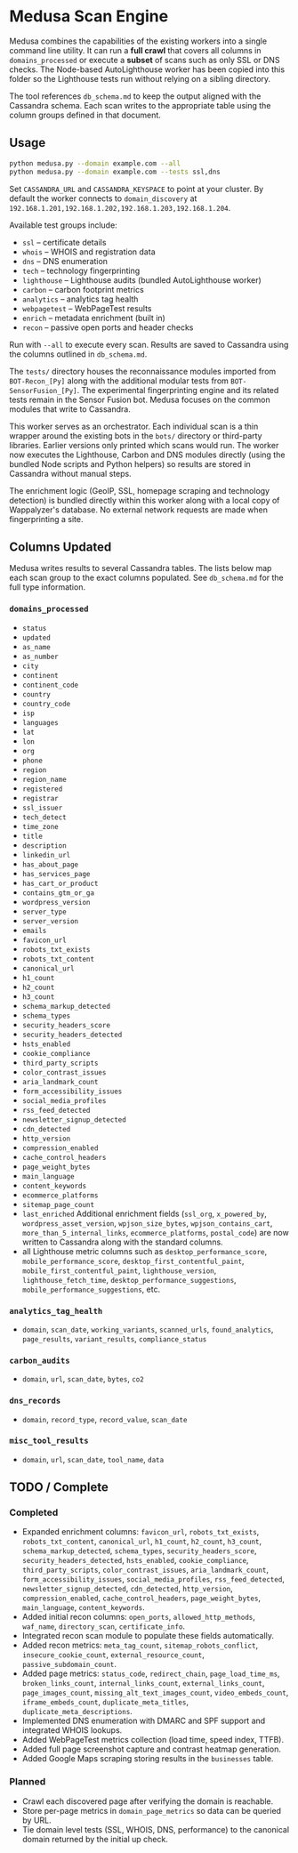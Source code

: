 # Medusa Scan Engine

Medusa combines the capabilities of the existing workers into a single command line
utility. It can run a **full crawl** that covers all columns in `domains_processed`
or execute a **subset** of scans such as only SSL or DNS checks. The Node-based
AutoLighthouse worker has been copied into this folder so the Lighthouse tests run
without relying on a sibling directory.

The tool references `db_schema.md` to keep the output aligned with the Cassandra
schema. Each scan writes to the appropriate table using the column groups defined
in that document.

## Usage

```bash
python medusa.py --domain example.com --all
python medusa.py --domain example.com --tests ssl,dns
```

Set `CASSANDRA_URL` and `CASSANDRA_KEYSPACE` to point at your cluster. By
default the worker connects to `domain_discovery` at
`192.168.1.201,192.168.1.202,192.168.1.203,192.168.1.204`.

Available test groups include:

- `ssl` – certificate details
- `whois` – WHOIS and registration data
- `dns` – DNS enumeration
- `tech` – technology fingerprinting
- `lighthouse` – Lighthouse audits (bundled AutoLighthouse worker)
- `carbon` – carbon footprint metrics
- `analytics` – analytics tag health
- `webpagetest` – WebPageTest results
- `enrich` – metadata enrichment (built in)
- `recon` – passive open ports and header checks

Run with `--all` to execute every scan. Results are saved to Cassandra using the
columns outlined in `db_schema.md`.

The `tests/` directory houses the reconnaissance modules imported from
`BOT-Recon_[Py]` along with the additional modular tests from
`BOT-SensorFusion_[Py]`. The experimental fingerprinting engine and its related
tests remain in the Sensor Fusion bot. Medusa focuses on the common modules that
write to Cassandra.

This worker serves as an orchestrator. Each individual scan is a thin wrapper
around the existing bots in the `bots/` directory or third-party libraries.
Earlier versions only printed which scans would run. The worker now executes the
Lighthouse, Carbon and DNS modules directly (using the bundled Node scripts and
Python helpers) so results are stored in Cassandra without manual steps.

The enrichment logic (GeoIP, SSL, homepage scraping and technology detection)
is bundled directly within this worker along with a local copy of Wappalyzer's
database. No external network requests are made when fingerprinting a site.

## Columns Updated

Medusa writes results to several Cassandra tables. The lists below map each
scan group to the exact columns populated. See `db_schema.md` for the full
type information.

### `domains_processed`

- `status`
- `updated`
- `as_name`
- `as_number`
- `city`
- `continent`
- `continent_code`
- `country`
- `country_code`
- `isp`
- `languages`
- `lat`
- `lon`
- `org`
- `phone`
- `region`
- `region_name`
- `registered`
- `registrar`
- `ssl_issuer`
- `tech_detect`
- `time_zone`
- `title`
- `description`
- `linkedin_url`
- `has_about_page`
- `has_services_page`
- `has_cart_or_product`
- `contains_gtm_or_ga`
- `wordpress_version`
- `server_type`
- `server_version`
- `emails`
- `favicon_url`
- `robots_txt_exists`
- `robots_txt_content`
- `canonical_url`
- `h1_count`
- `h2_count`
- `h3_count`
- `schema_markup_detected`
- `schema_types`
- `security_headers_score`
- `security_headers_detected`
- `hsts_enabled`
- `cookie_compliance`
- `third_party_scripts`
- `color_contrast_issues`
- `aria_landmark_count`
- `form_accessibility_issues`
- `social_media_profiles`
- `rss_feed_detected`
- `newsletter_signup_detected`
- `cdn_detected`
- `http_version`
- `compression_enabled`
- `cache_control_headers`
- `page_weight_bytes`
- `main_language`
- `content_keywords`
- `ecommerce_platforms`
- `sitemap_page_count`
- `last_enriched`
Additional enrichment fields (`ssl_org`, `x_powered_by`, `wordpress_asset_version`, `wpjson_size_bytes`, `wpjson_contains_cart`, `more_than_5_internal_links`, `ecommerce_platforms`, `postal_code`) are now written to Cassandra along with the standard columns.
- all Lighthouse metric columns such as `desktop_performance_score`,
  `mobile_performance_score`, `desktop_first_contentful_paint`,
  `mobile_first_contentful_paint`, `lighthouse_version`,
  `lighthouse_fetch_time`, `desktop_performance_suggestions`,
  `mobile_performance_suggestions`, etc.

### `analytics_tag_health`

- `domain`, `scan_date`, `working_variants`, `scanned_urls`, `found_analytics`,
  `page_results`, `variant_results`, `compliance_status`

### `carbon_audits`

- `domain`, `url`, `scan_date`, `bytes`, `co2`

### `dns_records`

- `domain`, `record_type`, `record_value`, `scan_date`

### `misc_tool_results`

- `domain`, `url`, `scan_date`, `tool_name`, `data`

## TODO / Complete

### Completed

- Expanded enrichment columns: `favicon_url`, `robots_txt_exists`, `robots_txt_content`, `canonical_url`, `h1_count`, `h2_count`, `h3_count`, `schema_markup_detected`, `schema_types`, `security_headers_score`, `security_headers_detected`, `hsts_enabled`, `cookie_compliance`, `third_party_scripts`, `color_contrast_issues`, `aria_landmark_count`, `form_accessibility_issues`, `social_media_profiles`, `rss_feed_detected`, `newsletter_signup_detected`, `cdn_detected`, `http_version`, `compression_enabled`, `cache_control_headers`, `page_weight_bytes`, `main_language`, `content_keywords`.
- Added initial recon columns: `open_ports`, `allowed_http_methods`, `waf_name`, `directory_scan`, `certificate_info`.
- Integrated recon scan module to populate these fields automatically.
- Added recon metrics: `meta_tag_count`, `sitemap_robots_conflict`, `insecure_cookie_count`, `external_resource_count`, `passive_subdomain_count`.
- Added page metrics: `status_code`, `redirect_chain`, `page_load_time_ms`, `broken_links_count`, `internal_links_count`, `external_links_count`, `page_images_count`, `missing_alt_text_images_count`, `video_embeds_count`, `iframe_embeds_count`, `duplicate_meta_titles`, `duplicate_meta_descriptions`.
- Implemented DNS enumeration with DMARC and SPF support and integrated WHOIS lookups.
- Added WebPageTest metrics collection (load time, speed index, TTFB).
- Added full page screenshot capture and contrast heatmap generation.
- Added Google Maps scraping storing results in the `businesses` table.

### Planned

- Crawl each discovered page after verifying the domain is reachable.
- Store per-page metrics in `domain_page_metrics` so data can be queried by URL.
- Tie domain level tests (SSL, WHOIS, DNS, performance) to the canonical
  domain returned by the initial up check.
